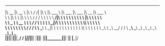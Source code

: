  ________  ________      ___    ___      ___       _______   ________   ________   ________  ________      
|\   __  \|\   __  \    |\  \  /  /|    |\  \     |\  ___ \ |\   ___  \|\   ___  \|\   __  \|\   ___  \    
\ \  \|\  \ \  \|\  \   \ \  \/  / /    \ \  \    \ \   __/|\ \  \\ \  \ \  \\ \  \ \  \|\  \ \  \\ \  \   
 \ \   _  _\ \   __  \   \ \    / /      \ \  \    \ \  \_|/_\ \  \\ \  \ \  \\ \  \ \  \\\  \ \  \\ \  \  
  \ \  \\  \\ \  \ \  \   \/  /  /        \ \  \____\ \  \_|\ \ \  \\ \  \ \  \\ \  \ \  \\\  \ \  \\ \  \ 
   \ \__\\ _\\ \__\ \__\__/  / /           \ \_______\ \_______\ \__\\ \__\ \__\\ \__\ \_______\ \__\\ \__\
    \|__|\|__|\|__|\|__|\___/ /             \|_______|\|_______|\|__| \|__|\|__| \|__|\|_______|\|__| \|__|
                       \|___|/                                                                             
                                                                                                           
                                                                                                            
                                                                                                                              
<!--
**raylennon/raylennon** is a ✨ _special_ ✨ repository because its `README.md` (this file) appears on your GitHub profile.

Here are some ideas to get you started:

- 🔭 I’m currently working on ...
- 🌱 I’m currently learning ...
- 👯 I’m looking to collaborate on ...
- 🤔 I’m looking for help with ...
- 💬 Ask me about ...
- 📫 How to reach me: ...
- 😄 Pronouns: ...
- ⚡ Fun fact: ...
-->
